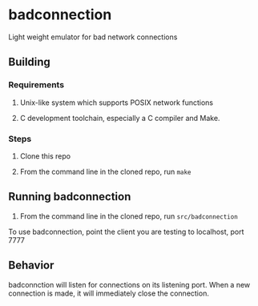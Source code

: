 # badconnection

Light weight emulator for bad network connections

## Building

### Requirements

 1. Unix-like system which supports POSIX network functions

 2. C development toolchain, especially a C compiler and Make.

### Steps

 1. Clone this repo

 2. From the command line in the cloned repo, run `make`

## Running badconnection

 1. From the command line in the cloned repo, run `src/badconnection`

To use badconnection, point the client you are testing to localhost, port
7777


## Behavior

badconnction will listen for connections on its listening port.  When a new
connection is made, it will immediately close the connection.
